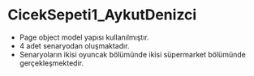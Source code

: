 # CicekSepeti1_AykutDenizci
- Page object model yapısı kullanılmıştır.
- 4 adet senaryodan oluşmaktadır.
- Senaryoların ikisi oyuncak bölümünde ikisi süpermarket bölümünde gerçekleşmektedir.
